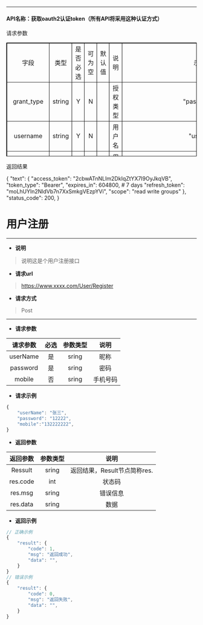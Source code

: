 ***
#### API名称：获取oauth2认证token（所有API将采用这种认证方式）

请求参数
<table border="1px" align="center" bordercolor="black" width="100%" height="300px">
    <tr align="center">
        <td>字段</td>
        <td>类型</td>
        <td>是否必选</td>
        <td>可为空</td>
        <td>默认值</td>
        <td>说明</td>
        <td>示例</td>
    </tr>
    <tr align="center">
        <td>grant_type</td>
        <td>string</td>
        <td>Y</td>
        <td>N</td>
        <td></td>
        <td>授权类型</td>
        <td>"password"</td>
    </tr>
    <tr align="center">
        <td>username</td>
        <td>string</td>
        <td>Y</td>
        <td>N</td>
        <td></td>
        <td>用户名</td>
        <td>"user1"</td>
    </tr>
    <tr align="center">
        <td>password</td>
        <td>string</td>
        <td>Y</td>
        <td>N</td>
        <td></td>
        <td>用户密码</td>
        <td>"1"</td>
    </tr>
    <tr align="center">
        <td>client_id</td>
        <td>string</td>
        <td>Y</td>
        <td>N</td>
        <td></td>
        <td>应用的id 跟管理员索要</td>
        <td>"KxlvQ2J8yRfYJXO9iSd2ugGUpamDZf0tS0B40HrI"</td>
    </tr>
    <tr align="center">
        <td>client_secret</td>
        <td>string</td>
        <td>Y</td>
        <td>N</td>
        <td></td>
        <td>应用密钥 跟管理员索要</td>
        <td>"UxkZHyXR31TpTvIRUGHYAiyJtxyAFKB4u
        koUvi3RnYZ8t5ceSelzN2n89hEvtYte4P0qGa0
        oRDiaBc5siJnERUJto8RbfR0VFl2ZtZ42U9oLT
        rfODdjjq8mmBXDZRGoe"</td>
    </tr>
</table>

返回结果

{
"text": {
"access_token": "2cbwATnNLIm2DkIqZtYX7I9OyJkqVB",
"token_type": "Bearer",
"expires_in": 604800,   # 7 days
"refresh_token": "moLhUYln2NldVb7n7XxSmkgVEzpYVi",
"scope": "read write groups"
},
"status_code": 200,
}

# **用户注册**
***

+ **说明**
>说明这是个用户注册接口

+ **请求url**
>https://www.xxxx.com/User/Register

+ **请求方式**
>Post

***
+ **请求参数**

| 请求参数 | 必选  | 参数类型 |   说明   |
| :------: | :---: | :------: | :------: |
| userName |  是   |  sring   |   昵称   |
| password |  是   |  sring   |   密码   |
|  mobile  |  否   |  sring   | 手机号码 |

+ **请求示例**
~~~ js
{
    "userName": "张三",
    "password": "12222",
    "mobile":"132222222",
}
~~~

+ **返回参数**

| 返回参数 | 参数类型 |             说明             |
| :------: | :------: | :--------------------------: |
| Ressult  |  sring   | 返回结果，Result节点简称res. |
| res.code |   int    |            状态码            |
| res.msg  |  sring   |           错误信息           |
| res.data |  sring   |             数据             |
+ **返回示例**
~~~ js
// 正确示例
{
	"result": {
		"code": 1,
		"msg": "返回成功",
		"data": "",
	}
}
// 错误示例
{
	"result": {
		"code": 0,
		"msg": "返回失败",
		"data": "",
	}
}
~~~